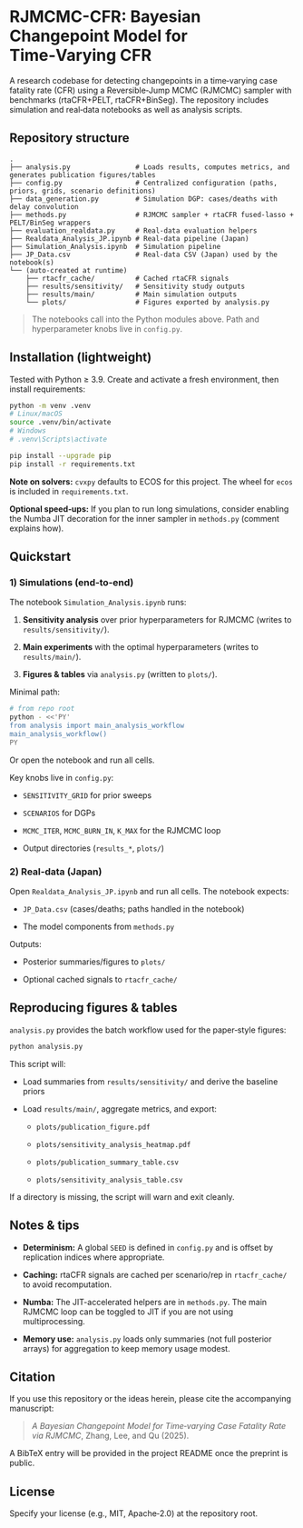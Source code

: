 # RJMCMC-CFR: Bayesian Changepoint Model for Time‑Varying CFR

A research codebase for detecting changepoints in a time‑varying case fatality rate (CFR) using a Reversible‑Jump MCMC (RJMCMC) sampler with benchmarks (rtaCFR+PELT, rtaCFR+BinSeg). The repository includes simulation and real‑data notebooks as well as analysis scripts.

## Repository structure

```
.
├── analysis.py                # Loads results, computes metrics, and generates publication figures/tables
├── config.py                  # Centralized configuration (paths, priors, grids, scenario definitions)
├── data_generation.py         # Simulation DGP: cases/deaths with delay convolution
├── methods.py                 # RJMCMC sampler + rtaCFR fused‑lasso + PELT/BinSeg wrappers
├── evaluation_realdata.py     # Real‑data evaluation helpers
├── Realdata_Analysis_JP.ipynb # Real‑data pipeline (Japan)
├── Simulation_Analysis.ipynb  # Simulation pipeline
├── JP_Data.csv                # Real‑data CSV (Japan) used by the notebook(s)
└── (auto‑created at runtime)
    ├── rtacfr_cache/          # Cached rtaCFR signals
    ├── results/sensitivity/   # Sensitivity study outputs
    ├── results/main/          # Main simulation outputs
    └── plots/                 # Figures exported by analysis.py
```

> The notebooks call into the Python modules above. Path and hyperparameter knobs live in `config.py`.

## Installation (lightweight)

Tested with Python ≥ 3.9. Create and activate a fresh environment, then install requirements:

```bash
python -m venv .venv
# Linux/macOS
source .venv/bin/activate
# Windows
# .venv\Scripts\activate

pip install --upgrade pip
pip install -r requirements.txt
```

**Note on solvers:** `cvxpy` defaults to ECOS for this project. The wheel for `ecos` is included in `requirements.txt`.

**Optional speed‑ups:** If you plan to run long simulations, consider enabling the Numba JIT decoration for the inner sampler in `methods.py` (comment explains how).

## Quickstart

### 1) Simulations (end‑to‑end)

The notebook `Simulation_Analysis.ipynb` runs:

1. **Sensitivity analysis** over prior hyperparameters for RJMCMC (writes to `results/sensitivity/`).

2. **Main experiments** with the optimal hyperparameters (writes to `results/main/`).

3. **Figures & tables** via `analysis.py` (written to `plots/`).

Minimal path:

```bash
# from repo root
python - <<'PY'
from analysis import main_analysis_workflow
main_analysis_workflow()
PY
```

Or open the notebook and run all cells.

Key knobs live in `config.py`:

* `SENSITIVITY_GRID` for prior sweeps

* `SCENARIOS` for DGPs

* `MCMC_ITER`, `MCMC_BURN_IN`, `K_MAX` for the RJMCMC loop

* Output directories (`results_*`, `plots/`)

### 2) Real‑data (Japan)

Open `Realdata_Analysis_JP.ipynb` and run all cells. The notebook expects:

* `JP_Data.csv` (cases/deaths; paths handled in the notebook)

* The model components from `methods.py`

Outputs:

* Posterior summaries/figures to `plots/`

* Optional cached signals to `rtacfr_cache/`

## Reproducing figures & tables

`analysis.py` provides the batch workflow used for the paper‑style figures:

```bash
python analysis.py
```

This script will:

* Load summaries from `results/sensitivity/` and derive the baseline priors

* Load `results/main/`, aggregate metrics, and export:

  * `plots/publication_figure.pdf`

  * `plots/sensitivity_analysis_heatmap.pdf`

  * `plots/publication_summary_table.csv`

  * `plots/sensitivity_analysis_table.csv`

If a directory is missing, the script will warn and exit cleanly.

## Notes & tips

* **Determinism:** A global `SEED` is defined in `config.py` and is offset by replication indices where appropriate.

* **Caching:** rtaCFR signals are cached per scenario/rep in `rtacfr_cache/` to avoid recomputation.

* **Numba:** The JIT-accelerated helpers are in `methods.py`. The main RJMCMC loop can be toggled to JIT if you are not using multiprocessing.

* **Memory use:** `analysis.py` loads only summaries (not full posterior arrays) for aggregation to keep memory usage modest.

## Citation

If you use this repository or the ideas herein, please cite the accompanying manuscript:

> *A Bayesian Changepoint Model for Time‑varying Case Fatality Rate via RJMCMC*, Zhang, Lee, and Qu (2025).

A BibTeX entry will be provided in the project README once the preprint is public.

## License

Specify your license (e.g., MIT, Apache‑2.0) at the repository root.
